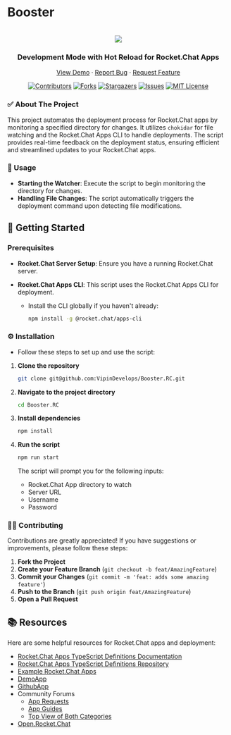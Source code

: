 # Booster

<br />
<div align="center">
    <img src="https://cdn-icons-png.flaticon.com/128/2482/2482878.png">
  <h3 align="center">Development Mode with Hot Reload for Rocket.Chat Apps</h3>

  <p align="center">
    <a href="https://github.com/VipinDevelops/Booster.RC">View Demo</a>
    ·
    <a href="https://github.com/VipinDevelops/Booster.RC/issues">Report Bug</a>
    ·
    <a href="https://github.com/VipinDevelops/Booster.RC/issues">Request Feature</a>
  </p>
</div>

<div align="center">

[![Contributors][contributors-shield]][contributors-url]
[![Forks][forks-shield]][forks-url]
[![Stargazers][stars-shield]][stars-url]
[![Issues][issues-shield]][issues-url]
[![MIT License][license-shield]][license-url]

</div>

### ✅ About The Project

This project automates the deployment process for Rocket.Chat apps by monitoring a specified directory for changes. It utilizes `chokidar` for file watching and the Rocket.Chat Apps CLI to handle deployments. The script provides real-time feedback on the deployment status, ensuring efficient and streamlined updates to your Rocket.Chat apps.

### 🚀 Usage

- **Starting the Watcher**: Execute the script to begin monitoring the directory for changes.
- **Handling File Changes**: The script automatically triggers the deployment command upon detecting file modifications.

## 📜 Getting Started

### Prerequisites

- **Rocket.Chat Server Setup**: Ensure you have a running Rocket.Chat server.
- **Rocket.Chat Apps CLI**: This script uses the Rocket.Chat Apps CLI for deployment.

  - Install the CLI globally if you haven't already:
    ```sh
    npm install -g @rocket.chat/apps-cli
    ```

### ⚙️ Installation

- Follow these steps to set up and use the script:

1. **Clone the repository**
   ```sh
   git clone git@github.com:VipinDevelops/Booster.RC.git
   ```
2. **Navigate to the project directory**
   ```sh
   cd Booster.RC
   ```
3. **Install dependencies**

   ```sh
   npm install
   ```

4. **Run the script**

   ```sh
   npm run start
   ```

   The script will prompt you for the following inputs:

   - Rocket.Chat App directory to watch
   - Server URL
   - Username
   - Password

### 🧑‍💻 Contributing

Contributions are greatly appreciated! If you have suggestions or improvements, please follow these steps:

1. **Fork the Project**
2. **Create your Feature Branch** (`git checkout -b feat/AmazingFeature`)
3. **Commit your Changes** (`git commit -m 'feat: adds some amazing feature'`)
4. **Push to the Branch** (`git push origin feat/AmazingFeature`)
5. **Open a Pull Request**

## 📚 Resources

Here are some helpful resources for Rocket.Chat apps and deployment:

- [Rocket.Chat Apps TypeScript Definitions Documentation](https://rocketchat.github.io/Rocket.Chat.Apps-engine/)
- [Rocket.Chat Apps TypeScript Definitions Repository](https://github.com/RocketChat/Rocket.Chat.Apps-engine)
- [Example Rocket.Chat Apps](https://github.com/graywolf336/RocketChatApps)
- [DemoApp](https://github.com/RocketChat/Rocket.Chat.Demo.App)
- [GithubApp](https://github.com/RocketChat/Apps.Github22)
- Community Forums
  - [App Requests](https://forums.rocket.chat/c/rocket-chat-apps/requests)
  - [App Guides](https://forums.rocket.chat/c/rocket-chat-apps/guides)
  - [Top View of Both Categories](https://forums.rocket.chat/c/rocket-chat-apps)
- [Open.Rocket.Chat](https://open.rocket.chat)

[contributors-shield]: https://img.shields.io/github/contributors/VipinDevelops/Booster.RC?style=for-the-badge
[contributors-url]: https://github.com/VipinDevelops/Booster.RC/graphs/contributors
[forks-shield]: https://img.shields.io/github/forks/VipinDevelops/Booster.RC?style=for-the-badge
[forks-url]: https://github.com/VipinDevelops/Booster.RC/network/members
[stars-shield]: https://img.shields.io/github/stars/VipinDevelops/Booster.RC?style=for-the-badge
[stars-url]: https://github.com/VipinDevelops/Booster.RC/stargazers
[issues-shield]: https://img.shields.io/github/issues/VipinDevelops/Booster.RC?style=for-the-badge
[issues-url]: https://github.com/VipinDevelops/Booster.RC/issues
[license-shield]: https://img.shields.io/github/license/VipinDevelops/Booster.RC?style=for-the-badge
[license-url]: https://github.com/VipinDevelops/Booster.RC/blob/master/LICENSE.txt
